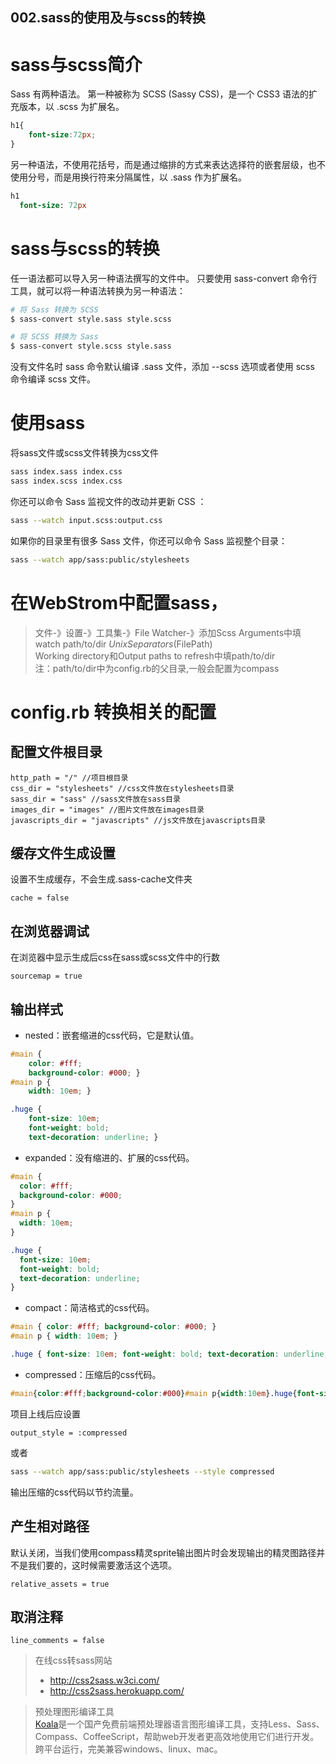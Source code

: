 002.sass的使用及与scss的转换
---

# sass与scss简介
Sass 有两种语法。 第一种被称为 SCSS (Sassy CSS)，是一个 CSS3 语法的扩充版本，以 .scss 为扩展名。
```scss
h1{
    font-size:72px;
}
```

另一种语法，不使用花括号，而是通过缩排的方式来表达选择符的嵌套层级，也不使用分号，而是用换行符来分隔属性，以 .sass 作为扩展名。
```sass
h1
  font-size: 72px
```

# sass与scss的转换
任一语法都可以导入另一种语法撰写的文件中。 只要使用 sass-convert 命令行工具，就可以将一种语法转换为另一种语法：

```bash
# 将 Sass 转换为 SCSS
$ sass-convert style.sass style.scss

# 将 SCSS 转换为 Sass
$ sass-convert style.scss style.sass
```

没有文件名时 sass 命令默认编译 .sass 文件，添加 --scss 选项或者使用 scss 命令编译 scss 文件。


# 使用sass
将sass文件或scss文件转换为css文件

```bash
sass index.sass index.css
sass index.scss index.css
```

你还可以命令 Sass 监视文件的改动并更新 CSS ：

```bash
sass --watch input.scss:output.css
```
如果你的目录里有很多 Sass 文件，你还可以命令 Sass 监视整个目录：

```bash
sass --watch app/sass:public/stylesheets
```
# 在WebStrom中配置sass，
> 文件-》设置-》工具集-》File Watcher-》添加Scss
Arguments中填watch path/to/dir $UnixSeparators($FilePath$)$   
Working directory和Output paths to refresh中填path/to/dir   
注：path/to/dir中为config.rb的父目录,一般会配置为compass

# config.rb 转换相关的配置
## 配置文件根目录
```
http_path = "/" //项目根目录  
css_dir = "stylesheets" //css文件放在stylesheets目录  
sass_dir = "sass" //sass文件放在sass目录  
images_dir = "images" //图片文件放在images目录  
javascripts_dir = "javascripts" //js文件放在javascripts目录  
```
## 缓存文件生成设置
设置不生成缓存，不会生成.sass-cache文件夹
```
cache = false
```
## 在浏览器调试
在浏览器中显示生成后css在sass或scss文件中的行数
```
sourcemap = true
```
## 输出样式
* nested：嵌套缩进的css代码，它是默认值。

```css
#main {
    color: #fff;
    background-color: #000; }
#main p {
    width: 10em; }

.huge {
    font-size: 10em;
    font-weight: bold;
    text-decoration: underline; }
```

* expanded：没有缩进的、扩展的css代码。

```css
#main {
  color: #fff;
  background-color: #000;
}
#main p {
  width: 10em;
}

.huge {
  font-size: 10em;
  font-weight: bold;
  text-decoration: underline;
}
```

* compact：简洁格式的css代码。

```css
#main { color: #fff; background-color: #000; }
#main p { width: 10em; }

.huge { font-size: 10em; font-weight: bold; text-decoration: underline; }
```

* compressed：压缩后的css代码。
  
```css
#main{color:#fff;background-color:#000}#main p{width:10em}.huge{font-size:10em;font-weight:bold;text-decoration:underline}
```

项目上线后应设置

```
output_style = :compressed
```

或者 

```bash
sass --watch app/sass:public/stylesheets --style compressed
```

输出压缩的css代码以节约流量。

## 产生相对路径
默认关闭，当我们使用compass精灵sprite输出图片时会发现输出的精灵图路径并不是我们要的，这时候需要激活这个选项。
```
relative_assets = true
```

## 取消注释
```
line_comments = false
```

> 在线css转sass网站
> * http://css2sass.w3ci.com/   
> * http://css2sass.herokuapp.com/  

> 预处理图形编译工具  
>  [Koala](http://www.sass.hk/skill/koala-app.html)是一个国产免费前端预处理器语言图形编译工具，支持Less、Sass、Compass、CoffeeScript，帮助web开发者更高效地使用它们进行开发。跨平台运行，完美兼容windows、linux、mac。
  
  
  
  
  
  
  
  





